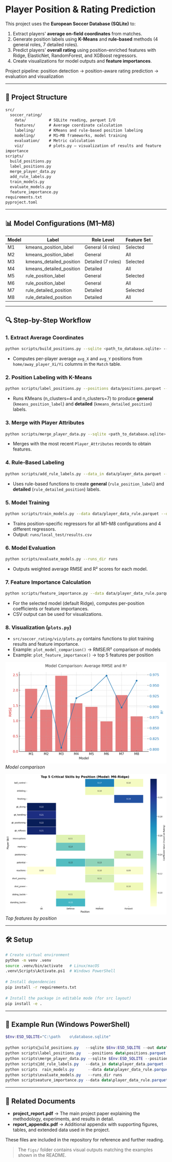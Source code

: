 # Player Position & Rating Prediction

This project uses the **European Soccer Database (SQLite)** to:

1. Extract players' **average on-field coordinates** from matches.
2. Generate position labels using **K-Means** and **rule-based** methods (4 general roles, 7 detailed roles).
3. Predict players' **overall rating** using position-enriched features with Ridge, ElasticNet, RandomForest, and XGBoost regressors.
4. Create visualizations for model outputs and **feature importances**.

Project pipeline: position detection → position-aware rating prediction → evaluation and visualization

---

## 📂 Project Structure

```
src/
  soccer_rating/
    data/          # SQLite reading, parquet I/O
    features/      # Average coordinate calculation
    labeling/      # KMeans and rule-based position labeling
    modeling/      # M1–M8 frameworks, model training
    evaluation/    # Metric calculation
    viz/           # plots.py — visualization of results and feature importance
scripts/
  build_positions.py
  label_positions.py
  merge_player_data.py
  add_rule_labels.py
  train_models.py
  evaluate_models.py
  feature_importance.py
requirements.txt
pyproject.toml
```

---

## 📊 Model Configurations (M1–M8)

| Model | Label | Role Level | Feature Set |
|---|---|---|---|
| M1 | kmeans_position_label | General (4 roles) | Selected |
| M2 | kmeans_position_label | General | All |
| M3 | kmeans_detailed_position | Detailed (7 roles) | Selected |
| M4 | kmeans_detailed_position | Detailed | All |
| M5 | rule_position_label | General | Selected |
| M6 | rule_position_label | General | All |
| M7 | rule_detailed_position | Detailed | Selected |
| M8 | rule_detailed_position | Detailed | All |

---

## 🔍 Step-by-Step Workflow

### 1. Extract Average Coordinates
```bash
python scripts/build_positions.py --sqlite <path_to_database.sqlite> --out data/positions.parquet
```
- Computes per-player average `avg_X` and `avg_Y` positions from `home/away_player_Xi/Yi` columns in the `Match` table.

### 2. Position Labeling with K-Means
```bash
python scripts/label_positions.py --positions data/positions.parquet --out data/labels.parquet
```
- Runs KMeans (n_clusters=4 and n_clusters=7) to produce **general** (`kmeans_position_label`) and **detailed** (`kmeans_detailed_position`) labels.

### 3. Merge with Player Attributes
```bash
python scripts/merge_player_data.py --sqlite <path_to_database.sqlite> --positions data/labels.parquet --out data/player_data.parquet
```
- Merges with the most recent `Player_Attributes` records to obtain features.

### 4. Rule-Based Labeling
```bash
python scripts/add_rule_labels.py --data_in data/player_data.parquet --data_out data/player_data_rule.parquet
```
- Uses rule-based functions to create **general** (`rule_position_label`) and **detailed** (`rule_detailed_position`) labels.

### 5. Model Training
```bash
python scripts/train_models.py --data data/player_data_rule.parquet --out runs/local_test
```
- Trains position-specific regressors for all M1–M8 configurations and 4 different regressors.
- Output: `runs/local_test/results.csv`

### 6. Model Evaluation
```bash
python scripts/evaluate_models.py --runs_dir runs
```
- Outputs weighted average RMSE and R² scores for each model.

### 7. Feature Importance Calculation
```bash
python scripts/feature_importance.py --data data/player_data_rule.parquet --out figs --model M6
```
- For the selected model (default Ridge), computes per-position coefficients or feature importances.
- CSV output can be used for visualizations.

### 8. Visualization (`plots.py`)
- `src/soccer_rating/viz/plots.py` contains functions to plot training results and feature importance.
- Example: `plot_model_comparison()` → RMSE/R² comparison of models
- Example: `plot_feature_importance()` → top 5 features per position

![model-comparison](figs/model_comparison.png)
*Model comparison*

![feature-importance](figs/feature_importance.png)
*Top features by position*

---

## 🛠 Setup

```bash
# Create virtual environment
python -m venv .venv
source .venv/bin/activate   # Linux/macOS
.venv\Scripts\Activate.ps1  # Windows PowerShell

# Install dependencies
pip install -r requirements.txt

# Install the package in editable mode (for src layout)
pip install -e .
```
---

## 🚀 Example Run (Windows PowerShell)
```powershell
$Env:ESD_SQLITE="C:\path	o\database.sqlite"

python scriptsuild_positions.py   --sqlite $Env:ESD_SQLITE --out data\positions.parquet
python scripts\label_positions.py   --positions data\positions.parquet --out data\labels.parquet
python scripts\merge_player_data.py --sqlite $Env:ESD_SQLITE --positions data\labels.parquet --out data\player_data.parquet
python scriptsdd_rule_labels.py   --data_in data\player_data.parquet --data_out data\player_data_rule.parquet
python scripts	rain_models.py      --data data\player_data_rule.parquet --out runs\local_test
python scripts\evaluate_models.py   --runs_dir runs
python scriptseature_importance.py --data data\player_data_rule.parquet --out figs --model M6
```

---

## 📄 Related Documents

- **project_report.pdf** → The main project paper explaining the methodology, experiments, and results in detail.
- **report_appendix.pdf** → Additional appendix with supporting figures, tables, and extended data used in the project.

These files are included in the repository for reference and further reading.

> The `figs/` folder contains visual outputs matching the examples shown in the README.
